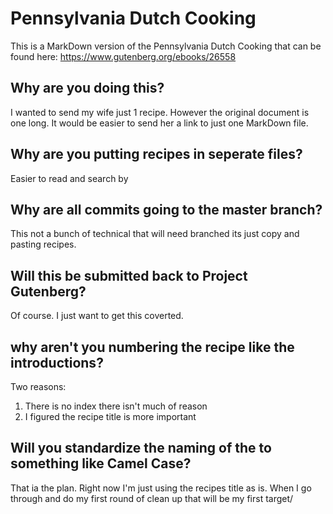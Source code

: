 # Pennsylvania Dutch Cooking

This is a MarkDown version of the Pennsylvania Dutch Cooking that can be found here: https://www.gutenberg.org/ebooks/26558

## Why are you doing this?

I wanted to send my wife just 1 recipe.  However the original document is one long.  It would be easier to send her a link to just one MarkDown file.

## Why are you putting recipes in seperate files?

Easier to read and search by

## Why are all commits going to the master branch?

This not a bunch of technical that will need branched its just copy and pasting recipes.

## Will this be submitted back to Project Gutenberg?

Of course. I just want to get this coverted.

## why aren't you numbering the recipe like the introductions?

Two reasons:

1. There is no index there isn't much of reason
2. I figured the recipe title is more important

## Will you standardize the naming of the to something like Camel Case?

That ia the plan.  Right now I'm just using the recipes title as is.  When I go through and do my first round of clean up that will be my first target/ 

